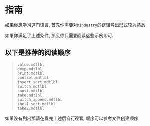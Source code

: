 # 指南
如果你想学习这门语言, 首先你需要对`Mindustry`的逻辑导出形式较为熟悉

如果你满足了上述条件, 那么你只需要阅读这些示例即可.

## 以下是推荐的阅读顺序
> `value.mdtlbl`<br/>
> `dexp.mdtlbl`<br/>
> `print.mdtlbl`<br/>
> `control.mdtlbl`<br/>
> `insert_sort.mdtlbl`<br/>
> `switch.mdtlbl`<br/>
> `const.mdtlbl`<br/>
> `take.mdtlbl`<br/>
> `switch_append.mdtlbl`<br/>
> `shell_sort.mdtlbl`<br/>
> `take2.mdtlbl`<br/>

如果没有列出那请在看完上述后自行观看, 顺序可以参考文件创建顺序
